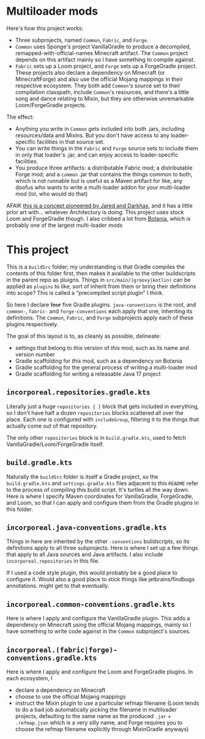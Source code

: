 # Multiloader mods

Here's how this project works:

* Three subprojects, named `Common`, `Fabric`, and `Forge`.
* `Common` uses Sponge's project VanillaGradle to produce a decompiled, remapped-with-official-names Minecraft artifact. The `Common` project depends on this artifact mainly so I have something to compile against.
* `Fabric` sets up a Loom project, and `Forge` sets up a ForgeGradle project. These projects also declare a dependency on Minecraft (or MinecraftForge) and also use the official Mojang mappings in their respective ecosystem. They both add `Common`'s source set to their compilation classpath, include `Common`'s resources, and there's a little song and dance relating to Mixin, but they are otherwise unremarkable Loom/ForgeGradle projects.

The effect:

* Anything you write in `Common` gets included into both .jars, including resources/data and Mixins. But you don't have access to any loader-specific facilities in that source set.
* You can write things in the `Fabric` and `Forge` source sets to include them in only that loader's .jar, and can enjoy access to loader-specific facilities.
* You produce three artifacts: a distributable Fabric mod; a distributable Forge mod; and a `common` .jar that contains the things common to both, which is not runnable but is useful as a Maven artifact for like, any doofus who wants to write a multi-loader addon for your multi-loader mod (lol, who would do that)

AFAIK [this is a concept pioneered by Jared and Darkhax](https://github.com/jaredlll08/MultiLoader-Template), and it has a little prior art with... whatever Architectury is doing. This project uses stock Loom and ForgeGradle though. I also cribbed a lot from [Botania](https://github.com/VazkiiMods/Botania), which is probably one of the largest multi-loader mods

# This project

This is a `buildSrc` folder; my understanding is that Gradle compiles the contents of this folder first, then makes it available to the other buildscripts in the parent repo as pluigns.  Things in `src/main/(groovy|kotlin)` can be applied as `plugins` to like, sort of inherit from them or bring their definitions into scope? This is called a "precompiled script plugin" I think.

So here I declare ~~four~~ five Gradle plugins. `java-conventions` is the root, and `common-`, `fabric-` and `forge-conventions` each apply that one, inheriting its definitions. The `Common`, `Fabric`, and `Forge` subprojects apply each of these plugins respectively.

The goal of this layout is to, as cleanly as possible, delineate:

* settings that belong to this version of *this* mod, such as its name and version number
* Gradle scaffolding for *this* mod, such as a dependency on Botania
* Gradle scaffolding for the general process of writing a multi-loader mod
* Gradle scaffolding for writing a releasable Java 17 project

## `incorporeal.repositories.gradle.kts`

Literally just a huge `repositories { }` block that gets included in everything, so I don't have half a dozen `repositories` blocks scattered all over the place. Each one is configured with `includeGroup`, filtering it to the things that actually come out of that repository.

The only other `repositories` block is in `build.gradle.kts`, used to fetch VanillaGradle/Loom/ForgeGradle itself.

## `build.gradle.kts`

Naturally the `buildSrc` folder is itself a Gradle project, so the `build.gradle.kts` and `settings.gradle.kts` files adjacent to this `README` refer to the process of compiling this build script. It's turtles all the way down. Here is where I specify Maven coordinates for VanillaGradle, ForgeGradle, and Loom, so that I can apply and configure them from the Gradle plugins in this folder.

## `incorporeal.java-conventions.gradle.kts`

Things in here are inherited by the other `-conventions` buildscripts, so its definitions apply to all three subprojects. Here is where I set up a few things that apply to all Java sources and Java artifacts. I also include `incorporeal.repositories` in this file.

If I used a code style plugin, this would probably be a good place to configure it. Would also a good place to stick things like jetbrains/findbugs annotations. might get to that eventually.

## `incorporeal.common-conventions.gradle.kts`

Here is where I apply and configure the VanillaGradle plugin. This adds a dependency on Minecraft using the official Mojang mappings, mainly so I have something to write code against in the `Common` subproject's sources.

## `incorporeal.(fabric|forge)-conventions.gradle.kts`

Here is where I apply and configure the Loom and ForgeGradle plugins. In each ecosystem, I

* declare a dependency on Minecraft
* choose to use the official Mojang mappings
* instruct the Mixin plugin to use a particular refmap filename (Loom tends to do a bad job automatically picking the filename in multiloader projects, defaulting to the same name as the produced `.jar` + `.refmap.json` which is a very silly name, and Forge requires you to choose the refmap filename explicitly through MixinGradle anyways)